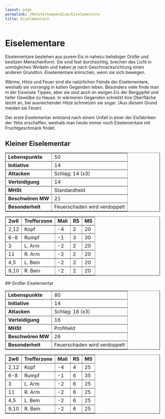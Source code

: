 ```yaml
---
layout: page
permalink: /Monsterkompendium/Eiselementare
title: Eiselementare
---
```


# Eiselementare

Eiselementare bestehen aus purem Eis in nahezu beliebiger Größe und besitzen Menschenform. Sie sind fast durchsichtig, brechen das Licht in unmöglichen Winkeln und haben je nach Geschmacksrichtung einen anderen Grundton. Eiselementare knirschen, wenn sie sich bewegen.

Wärme, Hitze und Feuer sind die natürlichen Feinde der Eiselementare, weshalb sie vorrangig in kalten Gegenden leben. Besonders viele finde man in der Eiswüste Tippex, aber sie sind auch im ewigen Eis der Berggipfel und tiefer Gewölbe zu Hause. In wärmeren Gegenden schmilzt ihre Oberfläche leicht an, bei ausreichender Hitze schmelzen sie sogar. (Aus diesem Grund meiden sie Feuer)

Der erste Eiselementar entstand nach einem Unfall in einer der Eisfabriken der Yetis erschaffen, weshalb man heute immer noch Eiselementare mit Fruchtgeschmack findet.

## Kleiner Eiselementar

<table border="1" cellpadding="1" cellspacing="1"><tbody><tr><td>				<b>Lebenspunkte</b></td><td>				50</td></tr><tr><td>				<b>Initiative</b></td><td>				14</td></tr><tr><td>				<b>Attacken</b></td><td>				Schlag: 14 (x3)</td></tr><tr><td>				<b>Verteidigung</b></td><td>				14</td></tr><tr><td>				<b>MHSt</b></td><td>				Standardheld</td></tr><tr><td>				<b>Beschwören MW</b></td><td>				21</td></tr><tr><td>				<b>Besonderheit</b></td><td>				Feuerschaden wird verdoppelt</td></tr></tbody></table>
<table border="1" cellpadding="1" cellspacing="1"><tbody><tr><td>				<b>2w6</b></td><td>				<b>Trefferzone</b></td><td>				<b>Mali</b></td><td>				<b>RS</b></td><td>				<b>MS</b></td></tr><tr><td>				2,12</td><td>				Kopf</td><td>				-4</td><td>				2</td><td>				20</td></tr><tr><td>				6-8</td><td>				Rumpf</td><td>				-1</td><td>				3</td><td>				30</td></tr><tr><td>				3</td><td>				L. Arm</td><td>				-2</td><td>				2</td><td>				20</td></tr><tr><td>				11</td><td>				R. Arm</td><td>				-2</td><td>				2</td><td>				20</td></tr><tr><td>				4,5</td><td>				L. Bein</td><td>				-2</td><td>				2</td><td>				20</td></tr><tr><td>				9,10</td><td>				R. Bein</td><td>				-2</td><td>				2</td><td>				20</td></tr></tbody></table>
## Großer Eiselementar

<table border="1" cellpadding="1" cellspacing="1"><tbody><tr><td>				<b>Lebenspunkte</b></td><td>				80</td></tr><tr><td>				<b>Initiative</b></td><td>				14</td></tr><tr><td>				<b>Attacken</b></td><td>				Schlag: 18 (x3)</td></tr><tr><td>				<b>Verteidigung</b></td><td>				16</td></tr><tr><td>				<b>MHSt</b></td><td>				Profiheld</td></tr><tr><td>				<b>Beschwören MW</b></td><td>				26</td></tr><tr><td>				<b>Besonderheit</b></td><td>				Feuerschaden wird verdoppelt</td></tr></tbody></table>
<table border="1" cellpadding="1" cellspacing="1"><tbody><tr><td>				<b>2w6</b></td><td>				<b>Trefferzone</b></td><td>				<b>Mali</b></td><td>				<b>RS</b></td><td>				<b>MS</b></td></tr><tr><td>				2,12</td><td>				Kopf</td><td>				-4</td><td>				4</td><td>				25</td></tr><tr><td>				6-8</td><td>				Rumpf</td><td>				-1</td><td>				6</td><td>				35</td></tr><tr><td>				3</td><td>				L. Arm</td><td>				-2</td><td>				6</td><td>				25</td></tr><tr><td>				11</td><td>				R. Arm</td><td>				-2</td><td>				6</td><td>				25</td></tr><tr><td>				4,5</td><td>				L. Bein</td><td>				-2</td><td>				6</td><td>				25</td></tr><tr><td>				9,10</td><td>				R. Bein</td><td>				-2</td><td>				6</td><td>				25</td></tr></tbody></table>
